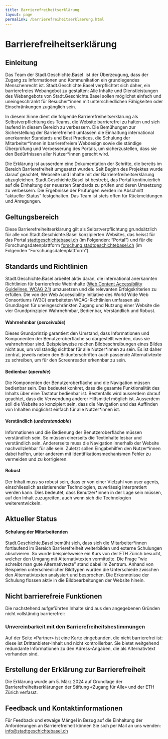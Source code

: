 ```yaml
---
title: Barrierefreiheitserklärung
layout: page
permalink: /barrierefreiheitserklaerung.html
---
```


# Barrierefreiheitserklärung

## Einleitung

Das Team der Stadt.Geschichte.Basel  ist der Überzeugung, dass der Zugang zu Informationen und Kommunikation ein grundlegendes Menschenrecht ist. Stadt.Geschichte.Basel verpflichtet sich daher, ein barrierefreies Webangebot zu gestalten: Alle Inhalte und Dienstleistungen des Webangebots von Stadt.Geschichte.Basel sollen möglichst einfach und uneingeschränkt für Besucher\*innen mit unterschiedlichen Fähigkeiten oder Einschränkungen zugänglich sein.

In diesem Sinne dient die folgende Barrierefreiheitserklärung als Selbstverpflichtung des Teams, die Website barrierefrei zu halten und sich laufend in diesem Bereich zu verbessern. Die Bemühungen zur Sicherstellung der Barrierefreiheit umfassen die Einhaltung international anerkannter Standards und Best Practices, die Schulung der Mitarbeiter\*innen in barrierefreiem Webdesign sowie die ständige Überprüfung und Verbesserung des Portals, um sicherzustellen, dass sie den Bedürfnissen aller Nutzer\*innen gerecht wird.

Die Erklärung ist ausserdem eine Dokumentation der Schritte, die bereits im Bereich Barrierefreiheit umgesetzt wurden. Seit Beginn des Projektes wurde darauf geachtet, Webseite und Inhalte mit der Barrierefreiheitserklärung abzugleichen. Stadt.Geschichte.Basel ist bestrebt, das Portal kontinuierlich auf die Einhaltung der neuesten Standards zu prüfen und deren Umsetzung zu verbessern. Die Ergebnisse der Prüfungen werden im Abschnitt “aktueller Status” festgehalten. Das Team ist stets offen für Rückmeldungen und Anregungen.

## Geltungsbereich

Diese Barrierefreiheitserklärung gilt als Selbstverpflichtung grundsätzlich für alle von Stadt.Geschichte.Basel konzipierten Websites, das heisst für das Portal [stadtgeschichtebasel.ch](https://www.stadtgeschichtebasel.ch/) (im Folgenden: “Portal”) und für die Forschungsdatenplattform [forschung.stadtgeschichtebasel.ch](http://forschung.stadtgeschichtebasel.ch/) (im Folgenden “Forschungsdatenplattform”).

## Standards und Richtlinien

Stadt.Geschichte.Basel arbeitet aktiv daran, die international anerkannten Richtlinien für barrierefreie Webinhalte ([Web Content Accessibility Guidelines, WCAG 2.1](https://www.w3.org/WAI/standards-guidelines/wcag/glance/)) umzusetzen und die relevanten Erfolgskriterien zu erfüllen. Die von der Web Accessibility Initiative des World Wide Web Consortiums (W3C) erarbeiteten WCAG-Richtlinien umfassen als Grundlagen für uneingeschränkten Zugang und Nutzung einer Website die vier Grundprinzipien Wahrnehmbar, Bedienbar, Verständlich und Robust.

#### Wahrnehmbar (_perceivable_)

Dieses Grundprinzip garantiert den Umstand, dass Informationen und Komponenten der Benutzeroberfläche so dargestellt werden, dass sie wahrnehmbar sind. Beispielsweise reichen Bildbeschreibungen eines Bildes nicht aus, um vollständig sichtbar für alle Nutzer\*innen zu sein. Es ist daher zentral, jeweils neben den Bildunterschriften auch passende Alternativtexte zu schreiben, um für den Screenreader erkennbar zu sein.

#### Bedienbar (_operable_)

Die Komponenten der Benutzeroberfläche und die Navigation müssen bedienbar sein. Das bedeutet konkret, dass die gesamte Funktionalität des Inhalts über eine Tastatur bedienbar ist. Bestenfalls wird ausserdem darauf geachtet, dass die Verwendung anderer Hilfsmittel möglich ist. Ausserdem soll die Website so konzipiert sein, dass die Navigation und das Auffinden von Inhalten möglichst einfach für alle Nutzer\*innen ist.

#### Verständlich (_understandable_)

Informationen und die Bedienung der Benutzeroberfläche müssen verständlich sein. So müssen einerseits die Textinhalte lesbar und verständlich sein. Andererseits muss die Navigation innerhalb der Website nachvollziehbar für alle sein. Zuletzt sollen Eingabehilfen den Nutzer\*innen dabei helfen, unter anderem mit Identifikationsmechanismen Fehler zu vermeiden und zu korrigieren.

#### Robust

Der Inhalt muss so robust sein, dass er von einer Vielzahl von user agents, einschliesslich assistierender Technologien, zuverlässig interpretiert werden kann. Dies bedeutet, dass Benutzer\*innen in der Lage sein müssen, auf den Inhalt zuzugreifen, auch wenn sich die Technologien weiterentwickeln.

## Aktueller Status

#### Schulung der Mitarbeitenden

Stadt.Geschichte.Basel bemüht sich, dass sich die Mitarbeiter\*innen fortlaufend im Bereich Barrierefreiheit weiterbilden und externe Schulungen absolvieren. So wurde beispielsweise ein Kurs von der ETH Zürich besucht, welcher den Umgang mit Alternativtexten vermittelte. Die Frage “wie schreibt man gute Alternativtexte” stand dabei im Zentrum. Anhand von Beispielen unterschiedlicher Bildtypen wurden die Unterschiede zwischen den Alternativtexten analysiert und besprochen. Die Erkenntnisse der Schulung flossen aktiv in die Bildbearbeitungen der Website hinein.

## Nicht barrierefreie Funktionen

Die nachstehend aufgeführten Inhalte sind aus den angegebenen Gründen nicht vollständig barrierefrei:

### Unvereinbarkeit mit den Barrierefreiheitsbestimmungen

Auf der Seite «Partner» ist eine Karte eingebunden, die nicht barrierefrei ist: diese ist Drittanbieter-Inhalt und nicht kontrollierbar. Sie bietet weitgehend redundante Informationen zu den Adress-Angaben, die als Alternativtext vorhanden sind.

## Erstellung der Erklärung zur Barrierefreiheit

Die Erklärung wurde am 5. März 2024 auf Grundlage der Barrierefreiheitserklärungen der Stiftung «Zugang für Alle» und der ETH Zürich verfasst.

## Feedback und Kontaktinformationen

Für Feedback und etwaige Mängel in Bezug auf die Einhaltung der Anforderungen an Barrierefreiheit können Sie sich per Mail an uns wenden: [info@stadtgeschichtebasel.ch](mailto:info@stadtgeschichtebasel.ch)
